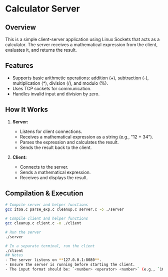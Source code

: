 # Calculator Server

## Overview  
This is a simple client-server application using Linux Sockets that acts as a calculator. The server receives a mathematical expression from the client, evaluates it, and returns the result.

## Features  
- Supports basic arithmetic operations: addition (+), subtraction (-), multiplication (*), division (/), and modulo (%).
- Uses TCP sockets for communication.
- Handles invalid input and division by zero.

## How It Works  
1. **Server:**  
   - Listens for client connections.  
   - Receives a mathematical expression as a string (e.g., "12 + 34").  
   - Parses the expression and calculates the result.  
   - Sends the result back to the client.  

2. **Client:**  
   - Connects to the server.  
   - Sends a mathematical expression.  
   - Receives and displays the result.

## Compilation & Execution  
```sh  
# Compile server and helper functions  
gcc itoa.c parse_exp.c cleanup.c server.c -o ./server  

# Compile client and helper functions  
gcc cleanup.c client.c -o ./client  

# Run the server  
./server  

# In a separate terminal, run the client  
./client  
## Notes  
- The server listens on **127.0.0.1:8080**.  
- Ensure the server is running before starting the client.  
- The input format should be: `<number> <operator> <number>` (e.g., `10 * 5`).
